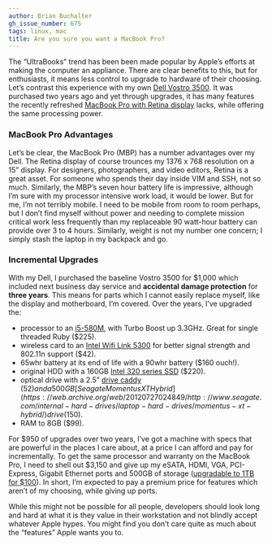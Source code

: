```yaml
---
author: Brian Buchalter
gh_issue_number: 675
tags: linux, mac
title: Are you sure you want a MacBook Pro?
---
```




The “UltraBooks” trend has been been made popular by Apple’s efforts at making the computer an appliance. There are clear benefits to this, but for enthusiasts, it means less control to upgrade to hardware of their choosing. Let’s contrast this experience with my own [Dell Vostro 3500](https://www.dell.com/en-us/work/shop/cty/pdp/spd/vostro-3500). It was purchased two years ago and yet through upgrades, it has many features the recently refreshed [MacBook Pro with Retina display](https://web.archive.org/web/20120728201149/http://www.apple.com/macbook-pro/specs/) lacks, while offering the same processing power.

### MacBook Pro Advantages

Let’s be clear, the MacBook Pro (MBP) has a number advantages over my Dell. The Retina display of course trounces my 1376 x 768 resolution on a 15” display. For designers, photographers, and video editors, Retina is a great asset. For someone who spends their day inside VIM and SSH, not so much. Similarly, the MBP’s seven hour battery life is impressive, although I’m sure with my processor intensive work load, it would be lower. But for me, I’m not terribly mobile. I need to be mobile from room to room perhaps, but I don’t find myself without power and needing to complete mission critical work less frequently than my replaceable 90 watt-hour battery can provide over 3 to 4 hours. Similarly, weight is not my number one concern; I simply stash the laptop in my backpack and go.

### Incremental Upgrades

With my Dell, I purchased the baseline Vostro 3500 for $1,000 which included next business day service and **accidental damage protection** for **three years**. This means for parts which I cannot easily replace myself, like the display and motherboard, I’m covered. Over the years, I’ve upgraded the:

- processor to an [i5-580M](https://ark.intel.com/products/49652/Intel-Core-i5-580M-Processor-(3M-Cache-2_66-GHz)), with Turbo Boost up 3.3GHz. Great for single threaded Ruby ($225).
- wireless card to an [Intel Wifi Link 5300](https://www.intel.com/products/wireless/adapters/5000/index.htm) for better signal strength and 802.11n support ($42).
- 65whr battery at its end of life with a 90whr battery ($160 ouch!).
- original HDD with a 160GB [Intel 320 series SSD](https://www.intel.com/content/www/us/en/support/products/56553/memory-and-storage/legacy-consumer-ssds/intel-ssd-320-series.html) ($220).
- optical drive with a 2.5” [drive caddy](http://www.newmodeus.com/shop/index.php?main_page=product_info&products_id=309) ($52) and a 500GB [Seagate Momentus XT Hybrid](https://web.archive.org/web/20120727024849/http://www.seagate.com/internal-hard-drives/laptop-hard-drives/momentus-xt-hybrid/) drive ($150).
- RAM to 8GB ($99).

For $950 of upgrades over two years, I’ve got a machine with specs that are powerful in the places I care about, at a price I can afford and pay for incrementally. To get the same processor and warranty on the MacBook Pro, I need to shell out $3,150 and give up my eSATA, HDMI, VGA, PCI-Express, Gigabit Ethernet ports and 500GB of storage ([upgradable to 1TB for $100](https://www.newegg.com/Product/Product.aspx?Item=N82E16822136545)). In short, I’m expected to pay a premium price for features which aren’t of my choosing, while giving up ports.

While this might not be possible for all people, developers should look long and hard at what it is they value in their workstation and not blindly accept whatever Apple hypes. You might find you don’t care quite as much about the “features” Apple wants you to.


